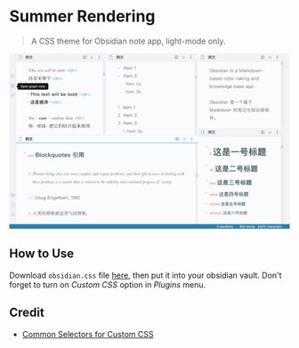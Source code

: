 # Summer Rendering
> A CSS theme for Obsidian note app, light-mode only.

![Preview](https://github.com/DahaWong/summer-rendering/blob/master/Preview.png)

## How to Use
Download `obsidian.css` file [here](https://github.com/DahaWong/summer-rendering/releases/tag/v1.0.0), then put it into your obsidian vault. Don't forget to turn on *Custom CSS* option in *Plugins* menu.

## Credit
- [Common Selectors for Custom CSS](https://forum.obsidian.md/t/common-selectors-for-custom-css/1984/2)
